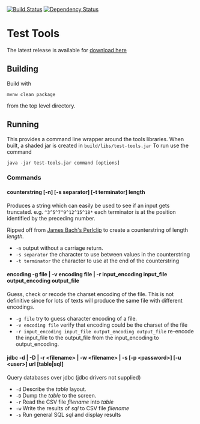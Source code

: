 [![Build Status](https://travis-ci.org/testingtony/test-tools.svg?branch=master)](https://travis-ci.org/testingtony/test-tools)
[![Dependency Status](https://www.versioneye.com/user/projects/593ab09e822da00069eff977/badge.svg?style=flat-square)](https://www.versioneye.com/user/projects/593ab09e822da00069eff977)

Test Tools
==========

The latest release is available for [download here](https://github.com/testingtony/test-tools/releases/latest)

Building
--------

Build with

```
mvnw clean package
```

from the top level directory.

Running
-------

This provides a command line wrapper around the tools libraries. When built, a shaded jar is created in
`build/libs/test-tools.jar` To run use the command
```
java -jar test-tools.jar command [options]
```
### Commands
#### counterstring [-n] [-s separator] [-t terminator] length
Produces a string which can easily be used to see if an input gets truncated.
e.g. `^3^5^7^9^12^15^18*` each terminator is at the position identified by the preceding number.

Ripped off from [James Bach's Perlclip](http://www.satisfice.com/tools.shtml) to create a counterstring of
length _length._

* `-n` output without a carriage return.
* `-s separator` the character to use between values in the counterstring
* `-t terminator` the character to use at the end of the counterstring

#### encoding -g file | -v encoding file | -r input_encoding input_file output_encoding output_file
Guess, check or recode the charset encoding of the file. This is not definitive since for lots of texts will produce the
same file with different encodings.

* `-g file` try to guess character encoding of a file.
* `-v encoding file` verify that encoding could be the charset of the file
* `-r input_encoding input_file output_encoding output_file` re-encode the input_file to the output_file from the
input_encoding to output_encoding.

#### jdbc -d | -D | -r \<filename> | -w \<filename> | -s [-p \<password>] [-u \<user>] url [table|sql]
Query databases over jdbc (jdbc drivers not supplied) 

* `-d` Describe the _table_ layout.
* `-D` Dump the _table_ to the screen.
* `-r` Read the CSV file _filename_ into _table_
* `-w` Write the results of _sql_ to CSV file _filename_ 
* `-s` Run general SQL _sql_ and display results
